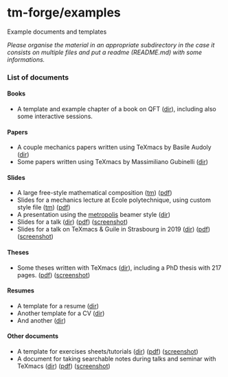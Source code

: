 # tm-forge/examples

Example documents and templates

_Please organise the material in an appropriate subdirectory in the case it consists on multiple files and put a readme (README.md) with some informations._

### List of documents
#### Books
* A template and example chapter of a book on QFT ([dir](./books/book_qft/)), including also some interactive sessions.
#### Papers
* A couple mechanics papers written using TeXmacs by Basile Audoly ([dir](./papers/papers-audoly/))
* Some papers written using TeXmacs by Massimiliano Gubinelli  ([dir](./papers/papers-gubinelli/))
#### Slides
* A large free-style mathematical composition ([tm](./slides/math-diagram-frontisi/math-diagram-frontisi.tm)) ([pdf](./slides/math-diagram-frontisi/math-diagram-frontisi.pdf))
* Slides for a mechanics lecture at Ecole polytechnique, using custom style file ([tm](./slides/lecture-slides-audoly/amphi08_tm.tm)) ([pdf](./slides/lecture-slides-audoly/amphi08_tm.pdf))
* A presentation using the [metropolis](../styles/beamer/metropolis) beamer style ([dir](./slides/slides-meyer-cdt))
* Slides for a talk ([dir](./slides/slides-gubinelli-eth)) ([pdf](./slides/slides-gubinelli-eth/talk-eth-2020.pdf)) ([screenshot](./slides/slides-gubinelli-eth/screenshot.png))
* Slides for a talk on TeXmacs & Guile in Strasbourg in 2019 ([dir](./slides//talk-texmacs-guile)) ([pdf](./slides/talk-texmacs-guile/talk-texmacs-guile-strasbourg-june-2019.pdf)) ([screenshot](./slides//talk-texmacs-guile/screenshot.png))
#### Theses
* Some theses written with TeXmacs ([dir](./theses/other-examples/)), including a PhD thesis with 217 pages.
  ([pdf](./slides/slides-meyer-cdt/example-slides-meyer-cdt.pdf)) ([screenshot](./slides/slides-meyer-cdt/screenshot.png))
#### Resumes
* A template for a resume ([dir](./resumes/resume-template/))
* Another template for a CV ([dir](./resumes/cv-altmejd/))
* And another ([dir](./resumes/kjh-vita/))
#### Other documents
* A template for exercises sheets/tutorials ([dir](./other-examples/exercises-template)) ([pdf](./other-examples/exercises-template/exercises-template.pdf)) ([screenshot](./other-examples/exercises-template/exercises-template.png))
* A document for taking searchable notes during talks and seminar with TeXmacs ([dir](./other-examples/seminar-journal)) ([pdf](./other-examples/seminar-journal/seminar-journal-demo.pdf)) ([screenshot](./other-examples/seminar-journal/screenshot.png))
 
 
  
   
  
  




